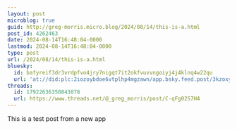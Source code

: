 ```yaml
---
layout: post
microblog: true
guid: http://greg-morris.micro.blog/2024/08/14/this-is-a.html
post_id: 4262463
date: 2024-08-14T16:48:04-0000
lastmod: 2024-08-14T16:48:04-0000
type: post
url: /2024/08/14/this-is-a.html
bluesky:
  id: bafyreif3dr3vrdpfvo4jry7nigqt7it2okfvuvvngoiyj4j4klnq4w22qu
  url: 'at://did:plc:2iozoybdoe6vtplhp4mgzawn/app.bsky.feed.post/3kzoxywmrlg2q'
threads:
  id: 17922636350843078
  url: https://www.threads.net/@_greg_morris/post/C-qFg02S7H4
---
```

This is a test post from a new app

